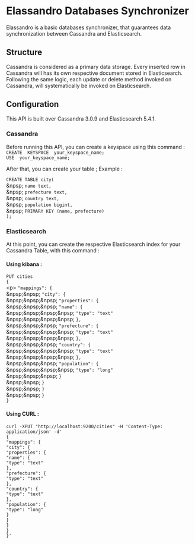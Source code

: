 # Elassandro Databases Synchronizer

Elassandro is a basic databases synchronizer, that guarantees data synchronization between Cassandra and Elasticsearch.

## Structure

Cassandra is considered as a primary data storage. Every inserted row in Cassandra will has its own respective document stored in Elasticsearch.
Following the same logic, each update or delete method invoked on Cassandra, will systematically be invoked on Elasticsearch.

## Configuration

This API is built over Cassandra 3.0.9 and Elasticsearch 5.4.1.

### Cassandra

Before running this API, you can create a keyspace using this command : <br/>
`CREATE  KEYSPACE  your_keyspace_name;`<br/>
`USE  your_keyspace_name;`

After that, you can create your table ; Example :

`CREATE TABLE city(`<br />
 &npsp;   `name text,`<br />
 &npsp;   `prefecture text,`<br />
 &npsp;   `country text,`<br />
 &npsp;   `population bigint,`<br />
 &npsp;   `PRIMARY KEY (name, prefecture)`<br />
`);`

### Elasticsearch

At this point, you can create the respective Elasticsearch index for your Cassandra Table, with this command  : <br/>
#### Using kibana :

`PUT cities`<br />
`{`<br />
&lt;p&gt;  `"mappings": {`<br />
&npsp;&npsp;      `"city": {`<br />
&npsp;&npsp;&npsp;        `"properties": {`<br />
&npsp;&npsp;&npsp;          `"name": {`<br />
&npsp;&npsp;&npsp;&npsp;            `"type": "text"`<br />
&npsp;&npsp;&npsp;&npsp;          `},`<br />
&npsp;&npsp;&npsp;          `"prefecture": {`<br />
&npsp;&npsp;&npsp;&npsp;            `"type": "text"`<br />
&npsp;&npsp;&npsp;&npsp;          `},`<br />
&npsp;&npsp;&npsp;          `"country": {`<br />
&npsp;&npsp;&npsp;&npsp;            `"type": "text"`<br />
&npsp;&npsp;&npsp;&npsp;          `},`<br />
&npsp;&npsp;&npsp;		  `"population": {`<br />
&npsp;&npsp;&npsp;&npsp;            `"type": "long"`<br />
&npsp;&npsp;&npsp;          `}`<br />
&npsp;&npsp;        `}`<br />
&npsp;&npsp;      `}`<br />
&npsp;&npsp;	`}`<br />
`}`<br />

#### Using CURL :

`curl -XPUT "http://localhost:9200/cities" -H 'Content-Type: application/json' -d'`<br />
`{`<br />
  `"mappings": {`<br />
      `"city": {`<br />
        `"properties": {`<br />
          `"name": {`<br />
            `"type": "text"`<br />
          `},`<br />
          `"prefecture": {`<br />
            `"type": "text"`<br />
          `},`<br />
          `"country": {`<br />
            `"type": "text"`<br />
          `},`<br />
		  `"population": {`<br />
            `"type": "long"`<br />
          `}`<br />
        `}`<br />
      `}`<br />
	`}`<br />
`}'`<br />
